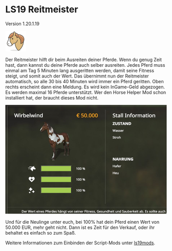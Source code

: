 # LS19 Reitmeister

Version 1.20.1.19

<img src="./dist/FS19_Reitmeister/mod.png" height="64" width="64" title="Pferd, Gesicht [Vector Emoji by Vincent Le Moign]" />

Der Reitmeister hilft dir beim Ausreiten deiner Pferde. Wenn du genug Zeit hast, dann kannst du deine Pferde auch selber ausreiten. Jedes Pferd muss einmal am Tag 5 Minuten lang ausgeritten werden, damit seine Fitness steigt, und somit auch der Wert. Das übernimmt nun der Reitmeister automatisch, so alle 30 bis 40 Minuten wird immer ein Pferd geritten. Oben rechts erscheint dann eine Meldung. Es wird kein InGame-Geld abgezogen. Es werden maximal 16 Pferde unterstützt. Wer den Horse Helper Mod schon installiert hat, der braucht dieses Mod nicht.

![Screenshot](./images/screenshot.jpg)

Und für die Neulinge unter euch, bei 100% hat dein Pferd einen Wert von 50.000 EUR, mehr geht nicht. Dann ist es Zeit für den Verkauf, oder ihr behaltet es einfach so zum Spaß.

Weitere Informationen zum Einbinden der Script-Mods unter [ls19mods](../README.md).
